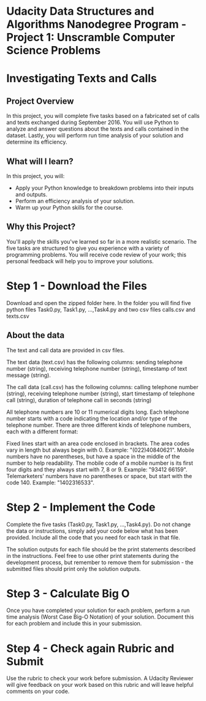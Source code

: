 # Udacity Data Structures and Algorithms Nanodegree Program - Project 1: Unscramble Computer Science Problems

# Investigating Texts and Calls
## Project Overview
In this project, you will complete five tasks based on a fabricated set of calls and texts exchanged during September 2016. You will use Python to analyze and answer questions about the texts and calls contained in the dataset. Lastly, you will perform run time analysis of your solution and determine its efficiency.

## What will I learn?
In this project, you will:
- Apply your Python knowledge to breakdown problems into their inputs and outputs.
- Perform an efficiency analysis of your solution.
- Warm up your Python skills for the course.
## Why this Project?
You'll apply the skills you've learned so far in a more realistic scenario. The five tasks are structured to give you experience with a variety of programming problems. You will receive code review of your work; this personal feedback will help you to improve your solutions.

# Step 1 - Download the Files
Download and open the zipped folder here. In the folder you will find five python files Task0.py, Task1.py, ...,Task4.py and two csv files calls.csv and texts.csv

## About the data
The text and call data are provided in csv files.

The text data (text.csv) has the following columns: sending telephone number (string), receiving telephone number (string), timestamp of text message (string).

The call data (call.csv) has the following columns: calling telephone number (string), receiving telephone number (string), start timestamp of telephone call (string), duration of telephone call in seconds (string)

All telephone numbers are 10 or 11 numerical digits long. Each telephone number starts with a code indicating the location and/or type of the telephone number. There are three different kinds of telephone numbers, each with a different format:

Fixed lines start with an area code enclosed in brackets. The area codes vary in length but always begin with 0. Example: "(022)40840621".
Mobile numbers have no parentheses, but have a space in the middle of the number to help readability. The mobile code of a mobile number is its first four digits and they always start with 7, 8 or 9. Example: "93412 66159".
Telemarketers' numbers have no parentheses or space, but start with the code 140. Example: "1402316533".
# Step 2 - Implement the Code
Complete the five tasks (Task0.py, Task1.py, ...,Task4.py). Do not change the data or instructions, simply add your code below what has been provided. Include all the code that you need for each task in that file.

The solution outputs for each file should be the print statements described in the instructions. Feel free to use other print statements during the development process, but remember to remove them for submission - the submitted files should print only the solution outputs.

# Step 3 - Calculate Big O
Once you have completed your solution for each problem, perform a run time analysis (Worst Case Big-O Notation) of your solution. Document this for each problem and include this in your submission.

# Step 4 - Check again Rubric and Submit
Use the rubric to check your work before submission. A Udacity Reviewer will give feedback on your work based on this rubric and will leave helpful comments on your code.
